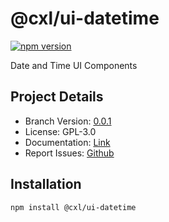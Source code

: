 # @cxl/ui-datetime 
	
[![npm version](https://badge.fury.io/js/%40cxl%2Fui-datetime.svg)](https://badge.fury.io/js/%40cxl%2Fui-datetime)

Date and Time UI Components

## Project Details

-   Branch Version: [0.0.1](https://npmjs.com/package/@cxl/ui-datetime/v/0.0.1)
-   License: GPL-3.0
-   Documentation: [Link](https://cxlio.github.io/cxl/ui-datetime)
-   Report Issues: [Github](https://github.com/cxlio/cxl/issues)

## Installation

	npm install @cxl/ui-datetime

